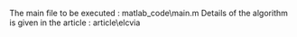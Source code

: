 The main file to be executed : matlab_code\main.m
Details of the algorithm is given in the article : article\elcvia